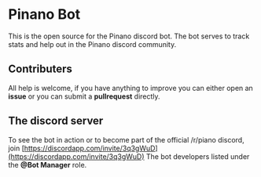 # Pinano Bot

This is the open source for the Pinano discord bot. The bot serves to track stats and help out in the Pinano discord community.

## Contributers

All help is welcome, if you have anything to improve you can either open an **issue** or you can submit a **pullrequest** directly.

## The discord server

To see the bot in action or to become part of the official /r/piano discord, join [https://discordapp.com/invite/3q3gWuD](https://discordapp.com/invite/3q3gWuD)
The bot developers listed under the **@Bot Manager** role.
